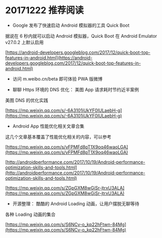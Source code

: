 # 20171222 推荐阅读

* Google 发布了快速启动 Android 模拟器的工具 Quick Boot

据说在 6 秒内就可以启动 Android 模拟器，Quick Boot 在 Android Emulator v27.0.2 上默认启用

[https://android-developers.googleblog.com/2017/12/quick-boot-top-features-in-android.html](https://android-developers.googleblog.com/2017/12/quick-boot-top-features-in-android.html)

* 访问 m.weibo.cn/beta 即可体验 PWA 版微博

* 聊聊 Https 环境的 DNS 优化： 美图 App 请求耗时节约近半案例

美图 DNS 的优化实践

[https://mp.weixin.qq.com/s/-6A3101iUkYF0lULaebH-g](https://mp.weixin.qq.com/s/-6A3101iUkYF0lULaebH-g)

* Android App 性能优化相关文章合集

这几个文章基本覆盖了性能优化相关的内容，可以参考

[https://mp.weixin.qq.com/s/vFPMFd8pT1X9oq46waoLGA](https://mp.weixin.qq.com/s/vFPMFd8pT1X9oq46waoLGA)

[http://androidperformance.com/2017/10/19/Android-performance-optimization-skills-and-tools.html](http://androidperformance.com/2017/10/19/Android-performance-optimization-skills-and-tools.html)

[https://mp.weixin.qq.com/s/ZGpGXM8wGiSr-jtrxU3ALA](https://mp.weixin.qq.com/s/ZGpGXM8wGiSr-jtrxU3ALA)

* 开源整理： 酷酷的 Android Loading 动画，让用户摆脱无聊等待

各种 Loading 动画的集合

[https://mp.weixin.qq.com/s/S6NCv-o_kp22hFtwn-84Mg](https://mp.weixin.qq.com/s/S6NCv-o_kp22hFtwn-84Mg)
